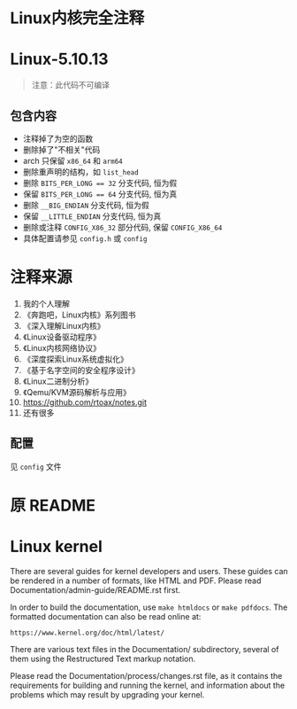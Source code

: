 Linux内核完全注释
=================

# Linux-5.10.13

> 注意：此代码不可编译

## 包含内容

* 注释掉了为空的函数
* 删除掉了"不相关"代码
* arch 只保留 `x86_64` 和 `arm64`
* 删除重声明的结构，如 `list_head`
* 删除 `BITS_PER_LONG == 32` 分支代码, 恒为假
* 保留 `BITS_PER_LONG == 64` 分支代码, 恒为真
* 删除 `__BIG_ENDIAN` 分支代码, 恒为假
* 保留 `__LITTLE_ENDIAN` 分支代码, 恒为真
* 删除或注释 `CONFIG_X86_32` 部分代码, 保留 `CONFIG_X86_64`
* 具体配置请参见 `config.h` 或 `config`


# 注释来源

1. 我的个人理解
2. 《奔跑吧，Linux内核》系列图书
3. 《深入理解Linux内核》
4. 《Linux设备驱动程序》
5. 《Linux内核网络协议》
6. 《深度探索Linux系统虚拟化》
7. 《基于名字空间的安全程序设计》
8. 《Linux二进制分析》
9. 《Qemu/KVM源码解析与应用》
10. https://github.com/rtoax/notes.git
11. 还有很多



## 配置

见 `config` 文件


# 原 README

Linux kernel
============

There are several guides for kernel developers and users. These guides can
be rendered in a number of formats, like HTML and PDF. Please read
Documentation/admin-guide/README.rst first.

In order to build the documentation, use ``make htmldocs`` or
``make pdfdocs``.  The formatted documentation can also be read online at:

    https://www.kernel.org/doc/html/latest/

There are various text files in the Documentation/ subdirectory,
several of them using the Restructured Text markup notation.

Please read the Documentation/process/changes.rst file, as it contains the
requirements for building and running the kernel, and information about
the problems which may result by upgrading your kernel.
